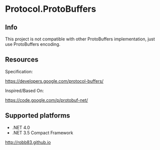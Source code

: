 # Protocol.ProtoBuffers #

## Info ##

This project is not compatible with other ProtoBuffers implementation, just use ProtoBuffers encoding.

## Resources ##

Specification:

<https://developers.google.com/protocol-buffers/>

Inspired/Based On:

<https://code.google.com/p/protobuf-net/>

## Supported platforms ##

* .NET 4.0
* .NET 3.5 Compact Framework

<http://robb83.github.io>